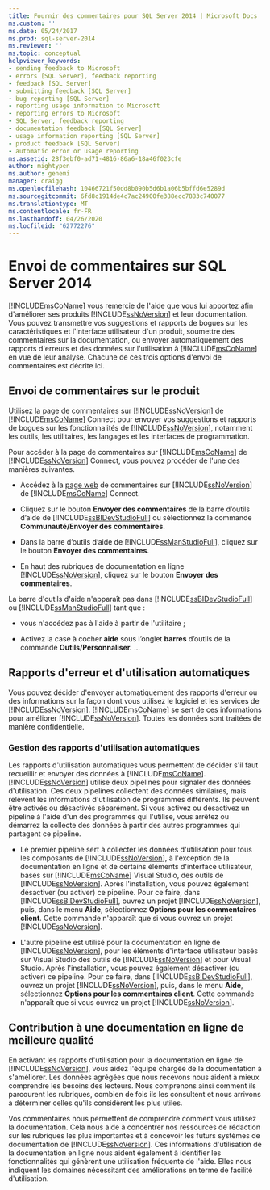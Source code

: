 ```yaml
---
title: Fournir des commentaires pour SQL Server 2014 | Microsoft Docs
ms.custom: ''
ms.date: 05/24/2017
ms.prod: sql-server-2014
ms.reviewer: ''
ms.topic: conceptual
helpviewer_keywords:
- sending feedback to Microsoft
- errors [SQL Server], feedback reporting
- feedback [SQL Server]
- submitting feedback [SQL Server]
- bug reporting [SQL Server]
- reporting usage information to Microsoft
- reporting errors to Microsoft
- SQL Server, feedback reporting
- documentation feedback [SQL Server]
- usage information reporting [SQL Server]
- product feedback [SQL Server]
- automatic error or usage reporting
ms.assetid: 28f3ebf0-ad71-4816-86a6-18a46f023cfe
author: mightypen
ms.author: genemi
manager: craigg
ms.openlocfilehash: 10466721f50dd8b090b5d6b1a06b5bffd6e5289d
ms.sourcegitcommit: 6fd8c1914de4c7ac24900fe388ecc7883c740077
ms.translationtype: MT
ms.contentlocale: fr-FR
ms.lasthandoff: 04/26/2020
ms.locfileid: "62772276"
---
```

# <a name="providing-feedback-for-sql-server-2014"></a>Envoi de commentaires sur SQL Server 2014
  [!INCLUDE[msCoName](../includes/msconame-md.md)] vous remercie de l'aide que vous lui apportez afin d'améliorer ses produits [!INCLUDE[ssNoVersion](../includes/ssnoversion-md.md)] et leur documentation. Vous pouvez transmettre vos suggestions et rapports de bogues sur les caractéristiques et l'interface utilisateur d'un produit, soumettre des commentaires sur la documentation, ou envoyer automatiquement des rapports d'erreurs et des données sur l'utilisation à [!INCLUDE[msCoName](../includes/msconame-md.md)] en vue de leur analyse. Chacune de ces trois options d'envoi de commentaires est décrite ici.  
  
## <a name="submitting-feedback-about-the-product"></a>Envoi de commentaires sur le produit  
 Utilisez la page de commentaires sur [!INCLUDE[ssNoVersion](../includes/ssnoversion-md.md)] de [!INCLUDE[msCoName](../includes/msconame-md.md)] Connect pour envoyer vos suggestions et rapports de bogues sur les fonctionnalités de [!INCLUDE[ssNoVersion](../includes/ssnoversion-md.md)], notamment les outils, les utilitaires, les langages et les interfaces de programmation.  
  
 Pour accéder à la page de commentaires sur [!INCLUDE[msCoName](../includes/msconame-md.md)] de [!INCLUDE[ssNoVersion](../includes/ssnoversion-md.md)] Connect, vous pouvez procéder de l'une des manières suivantes.  
  
-   Accédez à la [page web](https://go.microsoft.com/fwlink/?linkid=34178) de commentaires sur [!INCLUDE[ssNoVersion](../includes/ssnoversion-md.md)] de [!INCLUDE[msCoName](../includes/msconame-md.md)] Connect.  
  
-   Cliquez sur le bouton **Envoyer des commentaires** de la barre d’outils d’aide de [!INCLUDE[ssBIDevStudioFull](../includes/ssbidevstudiofull-md.md)] ou sélectionnez la commande **Communauté/Envoyer des commentaires**.  
  
-   Dans la barre d’outils d’aide de [!INCLUDE[ssManStudioFull](../includes/ssmanstudiofull-md.md)], cliquez sur le bouton **Envoyer des commentaires**.  
  
-   En haut des rubriques de documentation en ligne [!INCLUDE[ssNoVersion](../includes/ssnoversion-md.md)], cliquez sur le bouton **Envoyer des commentaires**.  
  
 La barre d'outils d'aide n'apparaît pas dans [!INCLUDE[ssBIDevStudioFull](../includes/ssbidevstudiofull-md.md)] ou [!INCLUDE[ssManStudioFull](../includes/ssmanstudiofull-md.md)] tant que :  
  
-   vous n'accédez pas à l'aide à partir de l'utilitaire ;  
  
-   Activez la case à cocher **aide** sous l’onglet **barres** d’outils de la commande **Outils/Personnaliser.** ...  
  
## <a name="automatic-error-and-usage-reporting"></a>Rapports d'erreur et d'utilisation automatiques  
 Vous pouvez décider d'envoyer automatiquement des rapports d'erreur ou des informations sur la façon dont vous utilisez le logiciel et les services de [!INCLUDE[ssNoVersion](../includes/ssnoversion-md.md)]. [!INCLUDE[msCoName](../includes/msconame-md.md)] se sert de ces informations pour améliorer [!INCLUDE[ssNoVersion](../includes/ssnoversion-md.md)]. Toutes les données sont traitées de manière confidentielle.  
  
### <a name="managing-automatic-usage-reporting"></a>Gestion des rapports d'utilisation automatiques  
 Les rapports d'utilisation automatiques vous permettent de décider s'il faut recueillir et envoyer des données à [!INCLUDE[msCoName](../includes/msconame-md.md)]. [!INCLUDE[ssNoVersion](../includes/ssnoversion-md.md)] utilise deux pipelines pour signaler des données d'utilisation. Ces deux pipelines collectent des données similaires, mais relèvent les informations d'utilisation de programmes différents. Ils peuvent être activés ou désactivés séparément. Si vous activez ou désactivez un pipeline à l'aide d'un des programmes qui l'utilise, vous arrêtez ou démarrez la collecte des données à partir des autres programmes qui partagent ce pipeline.  
  
-   Le premier pipeline sert à collecter les données d'utilisation pour tous les composants de [!INCLUDE[ssNoVersion](../includes/ssnoversion-md.md)], à l'exception de la documentation en ligne et de certains éléments d'interface utilisateur, basés sur [!INCLUDE[msCoName](../includes/msconame-md.md)] Visual Studio, des outils de [!INCLUDE[ssNoVersion](../includes/ssnoversion-md.md)]. Après l'installation, vous pouvez également désactiver (ou activer) ce pipeline. Pour ce faire, dans [!INCLUDE[ssBIDevStudioFull](../includes/ssbidevstudiofull-md.md)], ouvrez un projet [!INCLUDE[ssNoVersion](../includes/ssnoversion-md.md)], puis, dans le menu **Aide**, sélectionnez **Options pour les commentaires client**. Cette commande n'apparaît que si vous ouvrez un projet [!INCLUDE[ssNoVersion](../includes/ssnoversion-md.md)].  
  
-   L'autre pipeline est utilisé pour la documentation en ligne de [!INCLUDE[ssNoVersion](../includes/ssnoversion-md.md)], pour les éléments d'interface utilisateur basés sur Visual Studio des outils de [!INCLUDE[ssNoVersion](../includes/ssnoversion-md.md)] et pour Visual Studio. Après l'installation, vous pouvez également désactiver (ou activer) ce pipeline. Pour ce faire, dans [!INCLUDE[ssBIDevStudioFull](../includes/ssbidevstudiofull-md.md)], ouvrez un projet [!INCLUDE[ssNoVersion](../includes/ssnoversion-md.md)], puis, dans le menu **Aide**, sélectionnez **Options pour les commentaires client**. Cette commande n'apparaît que si vous ouvrez un projet [!INCLUDE[ssNoVersion](../includes/ssnoversion-md.md)].  
  
## <a name="helping-build-a-better-books-online"></a>Contribution à une documentation en ligne de meilleure qualité  
 En activant les rapports d'utilisation pour la documentation en ligne de [!INCLUDE[ssNoVersion](../includes/ssnoversion-md.md)], vous aidez l'équipe chargée de la documentation à s'améliorer. Les données agrégées que nous recevons nous aident à mieux comprendre les besoins des lecteurs. Nous comprenons ainsi comment ils parcourent les rubriques, combien de fois ils les consultent et nous arrivons à déterminer celles qu'ils considèrent les plus utiles.  
  
 Vos commentaires nous permettent de comprendre comment vous utilisez la documentation. Cela nous aide à concentrer nos ressources de rédaction sur les rubriques les plus importantes et à concevoir les futurs systèmes de documentation de [!INCLUDE[ssNoVersion](../includes/ssnoversion-md.md)]. Ces informations d'utilisation de la documentation en ligne nous aident également à identifier les fonctionnalités qui génèrent une utilisation fréquente de l'aide. Elles nous indiquent les domaines nécessitant des améliorations en terme de facilité d'utilisation.  
  
  
